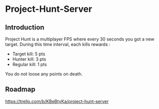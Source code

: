 # Project-Hunt-Server

## Introduction

Project Hunt is a multiplayer FPS where every 30 seconds you got a new target. During this time interval, each kills rewards :
 - Target kill:  5 pts
 - Hunter kill:  3 pts
 - Regular kill: 1 pts

You do not loose any points on death.

## Roadmap

https://trello.com/b/KBeBtyKa/project-hunt-server
